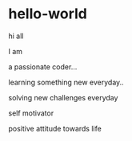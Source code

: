 # hello-world

hi all

I am 

a passionate coder...

learning something new everyday..

solving new challenges everyday

self motivator

positive attitude towards life
